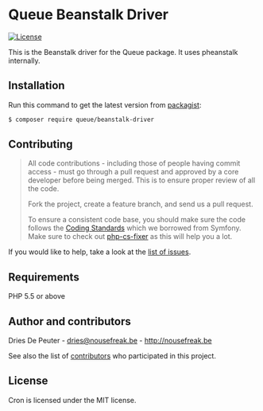 Queue Beanstalk Driver
======================
 [![License](https://img.shields.io/badge/license-MIT-blue.svg?style=flat-square)](LICENSE)

This is the Beanstalk driver for the Queue package. It uses pheanstalk internally.

Installation
------------

Run this command to get the latest version from [packagist](packagist.org):

```bash
$ composer require queue/beanstalk-driver
```

Contributing
------------

> All code contributions - including those of people having commit access - must
> go through a pull request and approved by a core developer before being
> merged. This is to ensure proper review of all the code.
>
> Fork the project, create a feature branch, and send us a pull request.
>
> To ensure a consistent code base, you should make sure the code follows
> the [Coding Standards](http://symfony.com/doc/2.0/contributing/code/standards.html)
> which we borrowed from Symfony.
> Make sure to check out [php-cs-fixer](https://github.com/fabpot/PHP-CS-Fixer) as this will help you a lot.

If you would like to help, take a look at the [list of issues](http://github.com/NoUseFreak/Queue/issues).

Requirements
------------

PHP 5.5 or above

Author and contributors
-----------------------

Dries De Peuter - <dries@nousefreak.be> - <http://nousefreak.be>

See also the list of [contributors](https://github.com/NoUseFreak/Queue/contributors) who participated in this project.

License
-------

Cron is licensed under the MIT license.
